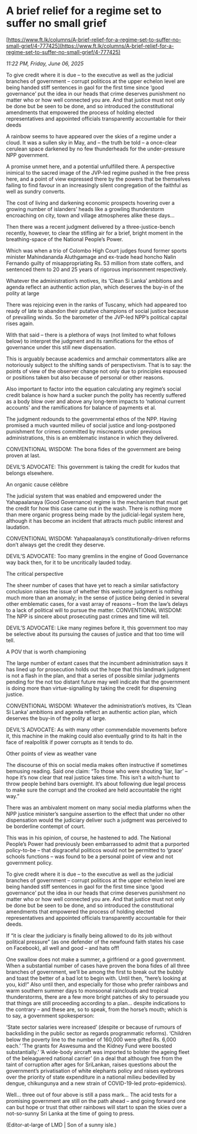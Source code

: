 # A brief relief for a regime  set to suffer no small grief

[https://www.ft.lk/columns/A-brief-relief-for-a-regime-set-to-suffer-no-small-grief/4-777425](https://www.ft.lk/columns/A-brief-relief-for-a-regime-set-to-suffer-no-small-grief/4-777425)

*11:22 PM, Friday, June 06, 2025*

To give credit where it is due – to the executive as well as the judicial branches of government – corrupt politicos at the upper echelon level are being handed stiff sentences in gaol for the first time since ‘good governance’ put the idea in our heads that crime deserves punishment no matter who or how well connected you are. And that justice must not only be done but be seen to be done, and so introduced the constitutional amendments that empowered the process of holding elected representatives and appointed officials transparently accountable for their deeds

A rainbow seems to have appeared over the skies of a regime under a cloud. It was a sullen sky in May, and – the truth be told – a once-clear cerulean space darkened by no few thunderheads for the under-pressure NPP government.

A promise unmet here, and a potential unfulfilled there. A perspective inimical to the sacred image of the JVP-led regime pushed in the free press here, and a point of view expressed there by the powers that be themselves failing to find favour in an increasingly silent congregation of the faithful as well as sundry converts.

The cost of living and darkening economic prospects hovering over a growing number of islanders’ heads like a growling thunderstorm encroaching on city, town and village atmospheres alike these days...

Then there was a recent judgment delivered by a three-justice-bench recently, however, to clear the stifling air for a brief, bright moment in the breathing-space of the National People’s Power.

Which was when a trio of Colombo High Court judges found former sports minister Mahindananda Aluthgamage and ex-trade head honcho Nalin Fernando guilty of misappropriating Rs. 53 million from state coffers, and sentenced them to 20 and 25 years of rigorous imprisonment respectively.

Whatever the administration’s motives, its ‘Clean Si Lanka’ ambitions and agenda reflect an authentic action plan, which deserves the buy-in of the polity at large

There was rejoicing even in the ranks of Tuscany, which had appeared too ready of late to abandon their putative champions of social justice because of prevailing winds. So the barometer of the JVP-led NPP’s political capital rises again.

With that said – there is a plethora of ways (not limited to what follows below) to interpret the judgment and its ramifications for the ethos of governance under this still new dispensation.

This is arguably because academics and armchair commentators alike are notoriously subject to the shifting sands of perspectivism. That is to say: the points of view of the observer change not only due to principles espoused or positions taken but also because of personal or other reasons.

Also important to factor into the equation calculating any regime’s social credit balance is how hard a sucker punch the polity has recently suffered as a body blow over and above any long-term impacts to ‘national current accounts’ and the ramifications for balance of payments et al.

The judgment redounds to the governmental ethos of the NPP. Having promised a much vaunted milieu of social justice and long-postponed punishment for crimes committed by miscreants under previous administrations, this is an emblematic instance in which they delivered.

CONVENTIONAL WISDOM: The bona fides of the government are being proven at last.

DEVIL’S ADVOCATE: This government is taking the credit for kudos that belongs elsewhere.

An organic cause célèbre

The judicial system that was enabled and empowered under the Yahapaalanaya (Good Governance) regime is the mechanism that must get the credit for how this case came out in the wash. There is nothing more than mere organic progress being made by the judicial-legal system here, although it has become an incident that attracts much public interest and laudation.

CONVENTIONAL WISDOM: Yahapaalanaya’s constitutionally-driven reforms don’t always get the credit they deserve.

DEVIL’S ADVOCATE: Too many gremlins in the engine of Good Governance way back then, for it to be uncritically lauded today.

The critical perspective

The sheer number of cases that have yet to reach a similar satisfactory conclusion raises the issue of whether this welcome judgment is nothing much more than an anomaly; in the sense of justice being denied in several other emblematic cases, for a vast array of reasons – from the law’s delays to a lack of political will to pursue the matter. CONVENTIONAL WISDOM: The NPP is sincere about prosecuting past crimes and time will tell.

DEVIL’S ADVOCATE: Like many regimes before it, this government too may be selective about its pursuing the causes of justice and that too time will tell.

A POV that is worth championing

The large number of extant cases that the incumbent administration says it has lined up for prosecution holds out the hope that this landmark judgment is not a flash in the plan, and that a series of possible similar judgments pending for the not too distant future may well indicate that the government is doing more than virtue-signalling by taking the credit for dispensing justice.

CONVENTIONAL WISDOM: Whatever the administration’s motives, its ‘Clean Si Lanka’ ambitions and agenda reflect an authentic action plan, which deserves the buy-in of the polity at large.

DEVIL’S ADVOCATE: As with many other commendable movements before it, this machine in the making could also eventually grind to its halt in the face of realpolitik if power corrupts as it tends to do.

Other points of view as weather vane

The discourse of this on social media makes often instructive if sometimes bemusing reading. Said one claim: “To those who were shouting ‘liar, liar’ – hope it’s now clear that real justice takes time. This isn’t a witch-hunt to throw people behind bars overnight. It’s about following due legal process to make sure the corrupt and the crooked are held accountable the right way.”

There was an ambivalent moment on many social media platforms when the NPP justice minister’s sanguine assertion to the effect that under no other dispensation would the judiciary deliver such a judgment was perceived to be borderline contempt of court.

This was in his opinion, of course, he hastened to add. The National People’s Power had previously been embarrassed to admit that a purported policy-to-be – that disgraceful politicos would not be permitted to ‘grace’ schools functions – was found to be a personal point of view and not government policy.

To give credit where it is due – to the executive as well as the judicial branches of government – corrupt politicos at the upper echelon level are being handed stiff sentences in gaol for the first time since ‘good governance’ put the idea in our heads that crime deserves punishment no matter who or how well connected you are. And that justice must not only be done but be seen to be done, and so introduced the constitutional amendments that empowered the process of holding elected representatives and appointed officials transparently accountable for their deeds.

If “it is clear the judiciary is finally being allowed to do its job without political pressure” (as one defender of the newfound faith states his case on Facebook), all well and good – and hats off!

One swallow does not make a summer, a girlfriend or a good government. When a substantial number of cases have proven the bona fides of all three branches of government, we’ll be among the first to break out the bubbly and toast the better of a bad lot to begin with. Until then, “here’s looking at you, kid!” Also until then, and especially for those who prefer rainbows and warm southern summer days to monsoonal rainclouds and tropical thunderstorms, there are a few more bright patches of sky to persuade you that things are still proceeding according to a plan... despite indications to the contrary – and these are, so to speak, from the horse’s mouth; which is to say, a government spokesperson:

‘State sector salaries were increased’ (despite or because of rumours of backsliding in the public sector as regards programmatic reforms). ‘Children below the poverty line to the number of 160,000 were gifted Rs. 6,000 each.’ ‘The grants for Aswesuma and the Kidney Fund were boosted substantially.’ ‘A wide-body aircraft was imported to bolster the ageing fleet of the beleaguered national carrier’ (in a deal that although free from the taint of corruption after ages for SriLankan, raises questions about the government’s privatisation of white elephants policy and raises eyebrows over the priority of state expenditure in a national milieu bedevilled by dengue, chikungunya and a new strain of COVID-19-led proto-epidemics).

Well... three out of four above is still a pass mark... The acid tests for a promising government are still on the path ahead – and going forward one can but hope or trust that other rainbows will start to span the skies over a not-so-sunny Sri Lanka at the time of going to press.

(Editor-at-large of LMD | Son of a sunny isle.)

